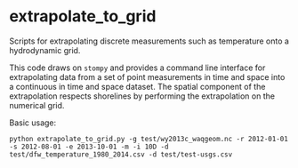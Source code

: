 # extrapolate_to_grid
Scripts for extrapolating discrete measurements such as temperature onto a hydrodynamic grid.

This code draws on `stompy` and provides a command line interface for extrapolating data
from a set of point measurements in time and space into a continuous in time and space
dataset. The spatial component of the extrapolation respects shorelines by performing the
extrapolation on the numerical grid.

Basic usage:
```
python extrapolate_to_grid.py -g test/wy2013c_waqgeom.nc -r 2012-01-01 -s 2012-08-01 -e 2013-10-01 -m -i 10D -d test/dfw_temperature_1980_2014.csv -d test/test-usgs.csv
```



